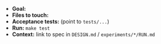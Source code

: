 * **Goal:**
* **Files to touch:**
* **Acceptance tests:** (point to `tests/...`)
* **Run:** `make test`
* **Context:** link to spec in `DESIGN.md` / `experiments/*/RUN.md`
